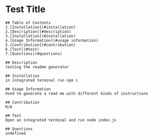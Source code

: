# Test Title

    ## Table of Contents
    1.[Installation](#installation)
    2.[Description](#description)
    3.[Installation](#installation)
    4.[Usage Information](#usage information)
    5.[Contribution](#contribution)
    6.[Test](#test)
    7.[Questions](#questions)
    
    ## Description
    testing the readme generator
    
    ## Installation
    in integrated terminal run npm i
    
    ## Usage Information
    Used to generate a read me with different kinds of instructions
    
    ## Contribution
    N/A
    
    ## Test
    Open an integrated terminal and run node index.js
    
    ## Questions
    undefined